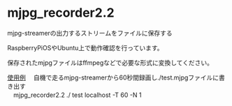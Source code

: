 # mjpg_recorder2.2
mjpg-streamerの出力するストリームをファイルに保存する

RaspberryPiOSやUbuntu上で動作確認を行っています。

保存されたmjpgファイルはffmpegなどで必要な形式に変換してください。

<u>使用例</u>
　自機で走るmjpg-streamerから60秒間録画し./test.mjpgファイルに書き出す<br>
　mjpg_recorder2.2 ./ test localhost -T 60 -N 1

